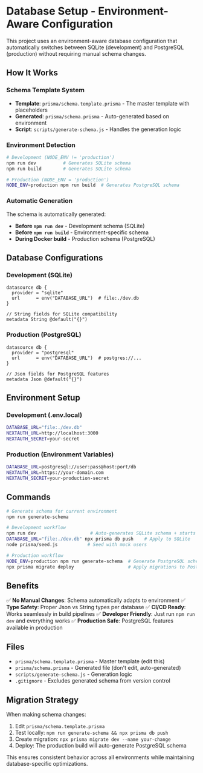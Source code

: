 # Database Setup - Environment-Aware Configuration

This project uses an environment-aware database configuration that automatically switches between SQLite (development) and PostgreSQL (production) without requiring manual schema changes.

## How It Works

### Schema Template System

- **Template**: `prisma/schema.template.prisma` - The master template with placeholders
- **Generated**: `prisma/schema.prisma` - Auto-generated based on environment
- **Script**: `scripts/generate-schema.js` - Handles the generation logic

### Environment Detection

```bash
# Development (NODE_ENV != 'production')
npm run dev          # Generates SQLite schema
npm run build        # Generates SQLite schema

# Production (NODE_ENV = 'production')
NODE_ENV=production npm run build  # Generates PostgreSQL schema
```

### Automatic Generation

The schema is automatically generated:
- **Before `npm run dev`** - Development schema (SQLite)
- **Before `npm run build`** - Environment-specific schema
- **During Docker build** - Production schema (PostgreSQL)

## Database Configurations

### Development (SQLite)
```prisma
datasource db {
  provider = "sqlite"
  url      = env("DATABASE_URL")  # file:./dev.db
}

// String fields for SQLite compatibility
metadata String @default("{}")
```

### Production (PostgreSQL)
```prisma
datasource db {
  provider = "postgresql"
  url      = env("DATABASE_URL")  # postgres://...
}

// Json fields for PostgreSQL features
metadata Json @default("{}")
```

## Environment Setup

### Development (.env.local)
```bash
DATABASE_URL="file:./dev.db"
NEXTAUTH_URL=http://localhost:3000
NEXTAUTH_SECRET=your-secret
```

### Production (Environment Variables)
```bash
DATABASE_URL=postgresql://user:pass@host:port/db
NEXTAUTH_URL=https://your-domain.com
NEXTAUTH_SECRET=your-production-secret
```

## Commands

```bash
# Generate schema for current environment
npm run generate-schema

# Development workflow
npm run dev                    # Auto-generates SQLite schema + starts dev server
DATABASE_URL="file:./dev.db" npx prisma db push    # Apply to SQLite
node prisma/seed.js           # Seed with mock users

# Production workflow
NODE_ENV=production npm run generate-schema  # Generate PostgreSQL schema
npx prisma migrate deploy                    # Apply migrations to PostgreSQL
```

## Benefits

✅ **No Manual Changes**: Schema automatically adapts to environment
✅ **Type Safety**: Proper Json vs String types per database
✅ **CI/CD Ready**: Works seamlessly in build pipelines
✅ **Developer Friendly**: Just run `npm run dev` and everything works
✅ **Production Safe**: PostgreSQL features available in production

## Files

- `prisma/schema.template.prisma` - Master template (edit this)
- `prisma/schema.prisma` - Generated file (don't edit, auto-generated)
- `scripts/generate-schema.js` - Generation logic
- `.gitignore` - Excludes generated schema from version control

## Migration Strategy

When making schema changes:

1. Edit `prisma/schema.template.prisma`
2. Test locally: `npm run generate-schema && npx prisma db push`
3. Create migration: `npx prisma migrate dev --name your-change`
4. Deploy: The production build will auto-generate PostgreSQL schema

This ensures consistent behavior across all environments while maintaining database-specific optimizations.